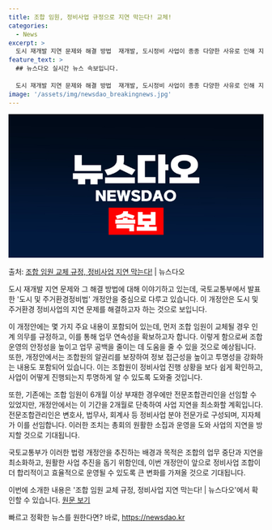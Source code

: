 ```yaml
---
title: 조합 임원, 정비사업 규정으로 지연 막는다! 교체!
categories:
  - News
excerpt: >
  도시 재개발 지연 문제와 해결 방법  재개발, 도시정비 사업이 종종 다양한 사유로 인해 지연되는 문제를 안고…
feature_text: >
  ## 뉴스다오 실시간 뉴스 속보입니다.

  도시 재개발 지연 문제와 해결 방법  재개발, 도시정비 사업이 종종 다양한 사유로 인해 지연되는 문제를 안고…
image: '/assets/img/newsdao_breakingnews.jpg'
---
```


![뉴스다오 속보](/assets/img/newsdao_breakingnews.jpg)

<p>출처: <a href="https://newsdao.kr/4226" rel="dofollow">조합 임원 교체 규정, 정비사업 지연 막는다!</a> | 뉴스다오</p>

도시 재개발 지연 문제와 그 해결 방법에 대해 이야기하고 있는데, 국토교통부에서 발표한 '도시 및 주거환경정비법' 개정안을 중심으로 다루고 있습니다. 이 개정안은 도시 및 주거환경 정비사업의 지연 문제를 해결하고자 하는 것으로 보입니다.

이 개정안에는 몇 가지 주요 내용이 포함되어 있는데, 먼저 조합 임원이 교체될 경우 인계 의무를 규정하고, 이를 통해 업무 연속성을 확보하고자 합니다. 이렇게 함으로써 조합운영의 안정성을 높이고 업무 공백을 줄이는 데 도움을 줄 수 있을 것으로 예상됩니다. 또한, 개정안에서는 조합원의 알권리를 보장하여 정보 접근성을 높이고 투명성을 강화하는 내용도 포함되어 있습니다. 이는 조합원이 정비사업 진행 상황을 보다 쉽게 확인하고, 사업이 어떻게 진행되는지 투명하게 알 수 있도록 도와줄 것입니다.

또한, 기존에는 조합 임원이 6개월 이상 부재한 경우에만 전문조합관리인을 선임할 수 있었지만, 개정안에서는 이 기간을 2개월로 단축하여 사업 지연을 최소화할 계획입니다. 전문조합관리인은 변호사, 법무사, 회계사 등 정비사업 분야 전문가로 구성되며, 지자체가 이를 선임합니다. 이러한 조치는 총회의 원활한 소집과 운영을 도와 사업의 지연을 방지할 것으로 기대됩니다.

국토교통부가 이러한 법령 개정안을 추진하는 배경과 목적은 조합의 업무 중단과 지연을 최소화하고, 원활한 사업 추진을 돕기 위함인데, 이번 개정안이 앞으로 정비사업 조합이 더 합리적이고 효율적으로 운영될 수 있도록 큰 변화를 가져올 것으로 기대됩니다.

이번에 소개한 내용은 '조합 임원 교체 규정, 정비사업 지연 막는다! | 뉴스다오'에서 확인할 수 있습니다. [원문 보기](https://newsdao.kr/4226) 

빠르고 정확한 뉴스를 원한다면? 바로, <a href="https://newsdao.kr" rel="dofollow">https://newsdao.kr</a>


